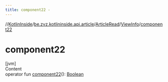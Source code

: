 ```yaml
---
title: component22 -
---
```

//[KotlinInside](../../../index.md)/[be.zvz.kotlininside.api.article](../../index.md)/[ArticleRead](../index.md)/[ViewInfo](index.md)/[component22](component22.md)



# component22  
[jvm]  
Content  
operator fun [component22](component22.md)(): [Boolean](https://kotlinlang.org/api/latest/jvm/stdlib/kotlin/-boolean/index.html)  



